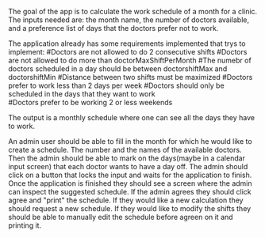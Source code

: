 The goal of the app is to calculate the work schedule of a month for a clinic. The inputs needed are: the month name, the number of doctors available, and a preference list of days that the doctors prefer not to work. 

The application already has some requirements implemented that trys to implement:
#Doctors are not allowed to do 2 consecutive shifts
#Doctors are not allowed to do more than doctorMaxShiftPerMonth
#The numebr of doctors scheduled in a day should be between doctorshiftMax and doctorshiftMin
#Distance between two shifts must be maximized 
#Doctors prefer to work less than 2 days per week 
#Doctors should only be scheduled in the days that they want to work  
#Doctors prefer to be working 2 or less weekends 

The output is a monthly schedule where one can see all the days they have to work. 


An admin user should be able to fill in the month for which he would like to create a schedule. The number and the names of the available doctors. Then the admin should be able to mark on the days(maybe in a calendar input screen) that each doctor wants to have a day off. 
The admin should click on a button that locks the input and waits for the application to finish. Once the application is finished they should see a screen where the admin can inspect the suggested schedule. If the admin agrees they should click agree and "print" the schedule. 
If they would like a new calculation they should request a new schedule.
If they would like to modify the shifts they should be able to manually edit the schedule before agreen on it and printing it. 
